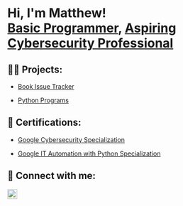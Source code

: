 <!---
mattycjr/mattycjr is a ✨ special ✨ repository because its `README.md` (this file) appears on your GitHub profile.
You can click the Preview link to take a look at your changes.
--->

<h1>Hi, I'm Matthew! <br/><a href="https://github.com/mattycjr/mattycjr">Basic Programmer</a>, <a href="https://www.linkedin.com/in/matthewsclifford/">Aspiring Cybersecurity Professional</a></h1>


<h2>👨‍💻 Projects:</h2>

<!-- Link to Book Issue Tracker...or Repo? -->
- [Book Issue Tracker](https://github.com/mattycjr/BookIssueTracker/tree/main)

- [Python Programs](https://github.com/mattycjr)

<h2>📄 Certifications:</h2>

- [Google Cybersecurity Specialization](https://www.credly.com/badges/3db9d499-3269-4d0b-8f11-2d93b2148f59/linked_in_profile)

- [Google IT Automation with Python Specialization](https://www.credly.com/badges/b506ae20-57f0-434e-92ea-a004f0e8104b/linked_in_profile)

<h2> 👋 Connect with me:</h2>

[<img align="left" alt="Mattycjr | LinkedIn" width="22px" src="https://cdn.jsdelivr.net/npm/simple-icons@v3/icons/linkedin.svg" />][linkedin]

[linkedin]: https://linkedin.com/in/matthewsclifford

<!--
[<img align="left" alt="Mattycjr | YouTube" width="22px" src="https://cdn.jsdelivr.net/npm/simple-icons@v3/icons/youtube.svg" />][youtube]
[<img align="left" alt="Mattycjr | Twitter" width="22px" src="https://cdn.jsdelivr.net/npm/simple-icons@v3/icons/twitter.svg" />][twitter]
[<img align="left" alt="Mattycjr | Instagram" width="22px" src="https://cdn.jsdelivr.net/npm/simple-icons@v3/icons/instagram.svg" />][instagram]

[twitter]: https://twitter.com/
[youtube]: https://www.youtube.com/c/
[instagram]: https://www.instagram.com/
-->

<!--
Here are some ideas to get you started:

- 🔭 I’m currently working on ...
- 🌱 I’m currently learning ...
- 👯 I’m looking to collaborate on ...
- 🤔 I’m looking for help with ...
- 💬 Ask me about ...
- 📫 How to reach me: ...
- 😄 Pronouns: ...
- ⚡ Fun fact: ...
-->
